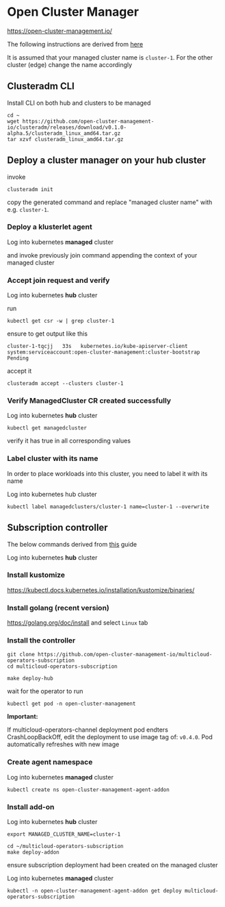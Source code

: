 # Open Cluster Manager

https://open-cluster-management.io/

The following instructions are derived from [here](https://open-cluster-management.io/getting-started/quick-start/)

It is assumed that your managed cluster name is `cluster-1`. For the other cluster (edge) change the name accordingly

## Clusteradm CLI

Install CLI on both hub and clusters to be managed

```
cd ~
wget https://github.com/open-cluster-management-io/clusteradm/releases/download/v0.1.0-alpha.5/clusteradm_linux_amd64.tar.gz
tar xzvf clusteradm_linux_amd64.tar.gz
```

## Deploy a cluster manager on your hub cluster

invoke

```
clusteradm init
```

copy the generated command and replace "managed cluster name" with e.g. `cluster-1`.

### Deploy a klusterlet agent

Log into kubernetes **managed** cluster


and invoke previously join command appending the context of your managed cluster

### Accept join request and verify

Log into kubernetes **hub** cluster

run

```
kubectl get csr -w | grep cluster-1
```

ensure to get output like this

```
cluster-1-tqcjj   33s   kubernetes.io/kube-apiserver-client   system:serviceaccount:open-cluster-management:cluster-bootstrap   Pending
```

accept it

```
clusteradm accept --clusters cluster-1
```

### Verify ManagedCluster CR created successfully

Log into kubernetes **hub** cluster

```
kubectl get managedcluster
```

verify it has true in all corresponding values

### Label cluster with its name

In order to place workloads into this cluster, you need to label it with its name

Log into kubernetes hub cluster

```
kubectl label managedclusters/cluster-1 name=cluster-1 --overwrite
```

## Subscription controller

The below commands derived from [this](https://open-cluster-management.io/getting-started/integration/app-lifecycle/) guide

Log into kubernetes **hub** cluster

### Install kustomize

https://kubectl.docs.kubernetes.io/installation/kustomize/binaries/

### Install golang (recent version)

https://golang.org/doc/install and select `Linux` tab

### Install the controller

```
git clone https://github.com/open-cluster-management-io/multicloud-operators-subscription
cd multicloud-operators-subscription
```

```
make deploy-hub
```

wait for the operator to run

```
kubectl get pod -n open-cluster-management
```

**Important:**
 
If multicloud-operators-channel deployment pod endters CrashLoopBackOff, edit the deployment to use image tag of: `v0.4.0`. Pod automatically refreshes with new image


### Create agent namespace

Log into kubernetes **managed** cluster

```
kubectl create ns open-cluster-management-agent-addon
```

### Install add-on

Log into kubernetes **hub** cluster

`export MANAGED_CLUSTER_NAME=cluster-1`

```
cd ~/multicloud-operators-subscription
make deploy-addon
```

ensure subscription deployment had been created on the managed cluster

Log into kubernetes **managed** cluster

```
kubectl -n open-cluster-management-agent-addon get deploy multicloud-operators-subscription
```
